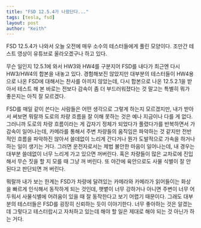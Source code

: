 ```yaml
---
title: "FSD 12.5.4가 나왔단다..."
tags: [tesla, fsd]
layout: post
author: "Keith"
---
```


FSD 12.5.4가 나와서 오늘 오전에 매우 소수의 테스터들에게 풀린 모양이다. 조만간 테스트 영상이 유튜브로 올라오겠구나 하고 있다.

무슨 일인지 12.5.1에 와서 HW3와 HW4를 구분지어 FSD를 내다가 최근엔 다시 HW3/HW4의 합본을 내놓고 있다. 경험해보진 않았지만 대부분의 테스터들이 HW4용으로 나온 FSD에 대해서는 찬사를 아끼지 않았는데, 다시 합본으로 나온 12.5.2.1을 받아서 테스트 해 본 바로는 전보다 감속이 좀 더 부드러워졌다는 것 말고는 특별히 뭐가 좋은지는 아직 잘 모르겠다.

FSD를 매일 같이 쓴다는 사람들은 어떤 생각으로 그렇게 하는지 모르겠지만, 내가 받아서 써보면 뭐랄까 도로의 차량 흐름을 잘 이해 못하는 것은 예나 지금이나 다를 게 없다. 그러니까 도로의 차량 흐름이라는 게 갑자기 정체가 되었다가 풀렸다가를 반복하면서 가감속이 일어나는데, 카메라를 통해서 주변 차량들의 움직임은 파악하는 것 같지만 전반적인 흐름을 파악하진 않아서 쓸데없이 느리게 간다거나 뭔가 도발적으로 가속을 하거나 하는 일이 생기는 거다. 그러면 운전자로서는 제법 불안한 마음이 일어나는데, 내 경우는 대부분 쓸데없이 너무 느리게 가고 있으면 꺼버린다. 혹은 차량들이 많은 교차로에 진입해서 무슨 짓을 할 지 모를 때 그냥 꺼 버린다. 또 야간에 육안으로도 사물 식별이 잘 안된다고 판단되면 꺼 버린다. 

뭐랄까 내가 보는 한계는 FSD가 차량에 달려있는 카메라와 카메라가 읽어들이는 화상을 빠르게 인식해서 동작하게 되는 것인데, 햇볕이 너무 강하거나 아니면 주변이 너무 어두워서 사물식별에 어려움이 있을 때 잘 동작한다고 보기 어렵기 때문이다. 그래도 대부분의 테스터들은 FSD를 굉장히 신뢰하는 듯이 이야기한다. 너무 좋아하는 것은 알겠는데 그렇다고 테스터랍시고 자처하고 있는데 해야 할 일은 제대로 해야 되는 것 아닌가 하는 거다.